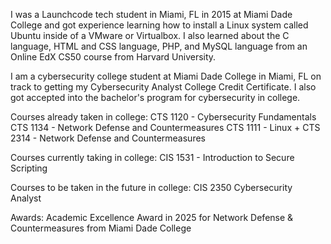I was a Launchcode tech student in Miami, FL in 2015 at Miami Dade College and got experience learning how to install a Linux system called Ubuntu inside of a VMware or Virtualbox. I also learned about the C language, HTML and CSS language, PHP, and MySQL language from an Online EdX CS50 course from Harvard University.

I am a cybersecurity college student at Miami Dade College in Miami, FL on track to getting my Cybersecurity Analyst College Credit Certificate. I also got accepted into the bachelor's program for cybersecurity in college. 

Courses already taken in college:
CTS 1120 - Cybersecurity Fundamentals
CTS 1134 - Network Defense and Countermeasures 
CTS 1111 - Linux + 
CTS 2314 - Network Defense and Countermeasures

Courses currently taking in college:
CIS 1531 - Introduction to Secure Scripting 

Courses to be taken in the future in college:
CIS 2350 Cybersecurity Analyst

Awards:
Academic Excellence Award in 2025 for Network Defense & Countermeasures from Miami Dade College
